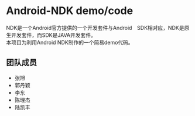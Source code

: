 # Android-NDK demo/code
NDK是一个Android官方提供的一个开发套件与Android　SDK相对应，NDK是原生开发套件，而SDK是JAVA开发套件。  
本项目为利用Android NDK制作的一个简易demo代码。
## 团队成员
* 张旭
* 郭丹颖
* 李东
* 陈理杰
* 陆凯丰

